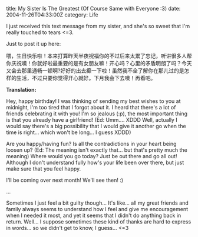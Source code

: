 title: My Sister Is The Greatest (Of Course Same with Everyone :3)
date: 2004-11-26T04:33:00Z
category: Life

I just received this text message from my sister, and she's so sweet that I'm really touched to tears &lt;=3.

Just to post it up here:

喂，生日快乐啦！本来打算昨天半夜祝福你的不过后来太累了忘记，听讲很多人帮你庆祝噢！你就好啦最重要的是有女朋友嘛！开心吗？心里的矛盾明朗了吗？今天又会去那里通畅一顿啊?好好的出去癫一下啦！虽然我不全了解你在那儿过的是怎样的生活，不过只要你觉得开心就好。下月我会下去噢！再看吧。

**Translation:**

Hey, happy birthday! I was thinking of sending my best wishes to you at midnight, I'm too tired that I forgot about it. I heard that there's a lot of friends celebrating it with you! I'm so jealous (:p), the most important thing is that you already have a girlfriend! (Ed: Umm…. XDDD Well, actually I would say there's a big possibility that I would give it another go when the time is right… which won't be long… I guess XDDD)

Are you happy/having fun? Is all the contradictions in your heart being loosen up? (Ed: The meaning isn't exactly that… but that's pretty much the meaning) Where would you go today? Just be out there and go all out! Although I don't understand fully how's your life been over there, but just make sure that you feel happy.

I'll be coming over next month! We'll see then! :)

…

Sometimes I just feel a bit guilty though… It's like… all my great friends and family always seems to understand how I feel and give me encouragement when I needed it most, and yet it seems that I didn't do anything back in return. Well… I suppose sometimes these kind of thanks are hard to express in words… so we didn't get to know, I guess… &lt;=3
